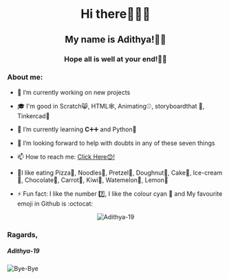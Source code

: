 <div align="center"><h1> Hi there🙋🏻‍♂️ </h1></div>
<div align="center"><h2> My name is Adithya!👦🏻 </h2></div>
<div align="center"><h3> Hope all is well at your end!🤞🏻 </h3></div>
<h3> About me: </h3>

- 🔭 I’m currently working on new projects

- 🎓 I'm  good in Scratch😸, HTML🕸️, Animating⚾, storyboardthat 💬, Tinkercad🔌

- 🌱 I’m currently learning **C**➕➕ and Python🐍

- 🤔 I’m looking forward to help with doubts in any of these seven things 

- 📫 How to reach me: [Click Here😊!](https://github.com/Adithya-19/Chat/issues)

- 🥣I like eating Pizza🍕, Noodles🍜, Pretzel🥨, Doughnut🍩, Cake🍰, Ice-cream🍨, Chocolate🍫, Carrot🥕, Kiwi🥝, Watemelon🍉, Lemon🍋

- ⚡ Fun fact: I like the number 7️⃣, I like the colour cyan 🔵 and My favourite emoji in Github is :octocat:

<p align="center"> <img src="https://komarev.com/ghpvc/?username=adithya-19&label=Profile%20views&color=0e75b6&style=flat" alt="Adithya-19"/> </p>

<h3> Ragards, </h3>
<h5> Adithya-19 </h5>

![Bye-Bye](https://myoctocat.com/assets/images/base-octocat.svg)
